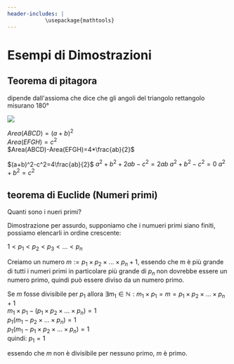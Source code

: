 ```yaml
---
header-includes: |
            \usepackage{mathtools}
---
```


# Esempi di Dimostrazioni

## Teorema di pitagora

dipende dall'assioma che dice che gli angoli del triangolo rettangolo misurano 180°

![](../img/teoremadipiagora.png)


$Area(ABCD)=(a+b)^2$  
$Area(EFGH)=c^2$  
$Area(ABCD)-Area(EFGH)=4*\frac{ab}{2}$  


$(a+b)^2-c^2=4\frac{ab}{2}$
$a^2+b^2+2ab-c^2=2ab$
$a^2+b^2-c^2=0$
$a^2+b^2=c^2$



## teorema di Euclide (Numeri primi)

Quanti sono i nueri primi?

Dimostrazione per assurdo, supponiamo che i numueri primi siano finiti, possiamo elencarli in ordine crescente:

$1<p_1<p_2<p_3<...<p_n$


Creiamo un numero $m {:=} p_1\times p_2 \times ... \times p_n +1$, essendo che m è più grande di tutti i numeri primi in particolare più grande di $p_n$ non dovrebbe essere un numero primo, quindi può essere diviso da un numero primo.

Se $m$ fosse divisibile per $p_1$ allora $\exists m_1 \in \mathbb{N}: m_1 \times p_1=m=p_1\times p_2 \times ... \times p_n +1$    
$m_1\times p_1 -( p_1\times p_2 \times ... \times p_n )=1$  
$p_1 (m_1 - p_2 \times ... \times p_n )=1$  
$p_1 (m_1 - p_1\times p_2 \times ... \times p_n )=1$  
quindi: $p_1 =1$  

essendo che $m$ non è divisibile per nessuno primo, $m$ è primo.


